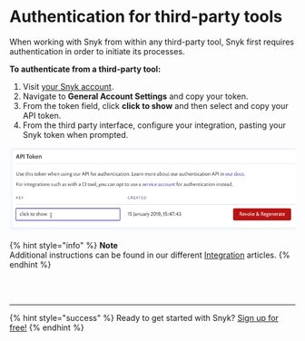 # Authentication for third-party tools

When working with Snyk from within any third-party tool, Snyk first requires authentication in order to initiate its processes.

**To authenticate from a third-party tool:**

1. Visit [your Snyk account](https://app.snyk.io/account).
2. Navigate to **General Account Settings** and copy your token.
3. From the token field, click **click to show** and then select and copy your API token. 
4. From the third party interface, configure your integration, pasting your Snyk token when prompted.

![api token screen; revoke; regenerate; click to show](../../.gitbook/assets/uuid-8d94edf8-b42b-e5b3-ada1-e157d18ff884-en%20%281%29%20%282%29%20%282%29%20%281%29%20%282%29.png)

{% hint style="info" %}
**Note**  
Additional instructions can be found in our different [Integration](https://support.snyk.io/hc/articles/360004002498#UUID-98f9378c-bc0f-d01b-8d81-dbd38d69a915) articles.
{% endhint %}

 
<br><br><hr>

{% hint style="success" %}
Ready to get started with Snyk? [Sign up for free!](https://snyk.io/login?cta=sign-up&loc=footer&page=support_docs_page)
{% endhint %}